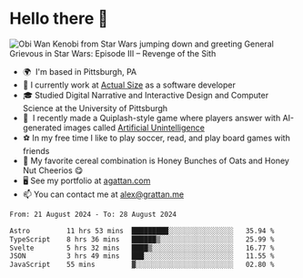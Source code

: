 <!--
**GameDog9988/GameDog9988** is a ✨ _special_ ✨ repository because its `README.md` (this file) appears on your GitHub profile.

Here are some ideas to get you started:

- 🔭 I’m currently working on ...
- 🌱 I’m currently learning ...
- 👯 I’m looking to collaborate on ...
- 🤔 I’m looking for help with ...
- 💬 Ask me about ...
- 📫 How to reach me: ...
- 😄 Pronouns: ...
- ⚡ Fun fact: ...
-->



Hello there 👋
==================================

![Obi Wan Kenobi from Star Wars jumping down and greeting General Grievous in Star Wars: Episode III – Revenge of the Sith](https://github.com/agrattan0820/agrattan0820/assets/51346343/689e56eb-29be-46a5-a079-28ea727b5f7e)


- 🌍  I'm based in Pittsburgh, PA
- 🔭  I currently work at [Actual Size](https://actualsize.com/) as a software developer
- 🎓  Studied Digital Narrative and Interactive Design and Computer Science at the University of Pittsburgh
- 👾  I recently made a Quiplash-style game where players answer with AI-generated images called [Artificial Unintelligence](https://github.com/agrattan0820/artificial-unintelligence)
- ⚽  In my free time I like to play soccer, read, and play board games with friends
- 🥣  My favorite cereal combination is Honey Bunches of Oats and Honey Nut Cheerios 😋
- 🖥️  See my portfolio at [agattan.com](http://agrattan.com/)
- 📫  You can contact me at [alex@grattan.me](mailto:alex@grattan.me)

<!--START_SECTION:waka-->

```txt
From: 21 August 2024 - To: 28 August 2024

Astro         11 hrs 53 mins  █████████░░░░░░░░░░░░░░░░   35.94 %
TypeScript    8 hrs 36 mins   ██████▒░░░░░░░░░░░░░░░░░░   25.99 %
Svelte        5 hrs 32 mins   ████▒░░░░░░░░░░░░░░░░░░░░   16.77 %
JSON          3 hrs 49 mins   ███░░░░░░░░░░░░░░░░░░░░░░   11.55 %
JavaScript    55 mins         ▓░░░░░░░░░░░░░░░░░░░░░░░░   02.80 %
```

<!--END_SECTION:waka-->
